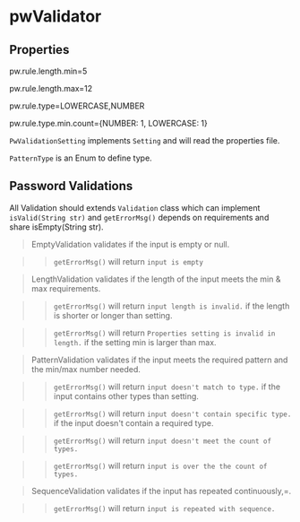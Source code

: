 # pwValidator


## Properties 
pw.rule.length.min=5

pw.rule.length.max=12

pw.rule.type=LOWERCASE,NUMBER

pw.rule.type.min.count={NUMBER: 1, LOWERCASE: 1}

`PwValidationSetting` implements `Setting` and will read the properties file.

`PatternType` is an Enum to define type.


## Password Validations

All Validation should extends `Validation` class which can implement `isValid(String str)` and  `getErrorMsg()` depends on requirements and share isEmpty(String str).


>EmptyValidation validates if the input is empty or null.

>>`getErrorMsg()` will return `input is empty`

>LengthValidation validates if the length of the input meets the min & max requirements.

>>`getErrorMsg()` will return `input length is invalid.` if the length is shorter or longer than setting.

>>`getErrorMsg()` will return `Properties setting is invalid in length.` if the setting min is larger than max.


>PatternValidation validates if the input meets the required pattern and the min/max number needed.

>>`getErrorMsg()` will return `input doesn't match to type.` if the input contains other types than setting.

>>`getErrorMsg()` will return `input doesn't contain specific type.` if the input doesn't contain a required type.

>>`getErrorMsg()` will return `input doesn't meet the count of types.`  

>>`getErrorMsg()` will return `input is over the the count of types.`


>SequenceValidation validates if the input has repeated continuously,=.

>>`getErrorMsg()` will return `input is repeated with sequence.`

